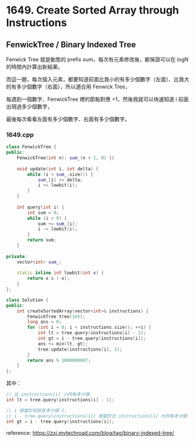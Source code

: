 # 1649. Create Sorted Array through Instructions

## FenwickTree / Binary Indexed Tree

Fenwick Tree 就是動態的 prefix sum，每次有元素修改後，都保證可以在 logN 的時間內計算出新結果。

而這一題，每次插入元素，都要知道前面比我小的有多少個數字（左面）、比我大的有多少個數字（右面），所以適合用 Fenwick Tree，

每遇到一個數字、FenwickTree 裡的節點對應 +1，然後我就可以快速知道 i 前面出現過多少個數字，

最後每次看看左面有多少個數字、右面有多少個數字。

### 1649.cpp
```cpp
class FenwickTree {
public:
    FenwickTree(int n): sum_(n + 1, 0) {}
    
    void update(int i, int delta) {
        while (i < sum_.size()) {
            sum_[i] += delta;
            i += lowbit(i);
        }
    }
    
    int query(int i) {
        int sum = 0;
        while (i > 0) {
            sum += sum_[i];
            i -= lowbit(i);
        }
        return sum;
    }
    
private:
    vector<int> sum_;
    
    static inline int lowbit(int x) {
        return x & (-x);
    }
};

class Solution {
public:
    int createSortedArray(vector<int>& instructions) {
        FenwickTree tree(1e5);
        long ans = 0;
        for (int i = 0; i < instructions.size(); ++i) {
            int lt = tree.query(instructions[i] - 1);
            int gt = i - tree.query(instructions[i]);
            ans += min(lt, gt);
            tree.update(instructions[i], 1);
        }
        return ans % 1000000007;
    }
};
```

其中：
```cpp
// 比 instructions[i] 小的有多少個
int lt = tree.query(instructions[i] - 1);

// i 相當於目前有多少個 1，
// i - tree.query(instructions[i]) 相當於比 instructions[i] 大的有多少個
int gt = i - tree.query(instructions[i]);
```

reference: https://zxi.mytechroad.com/blog/tag/binary-indexed-tree/
